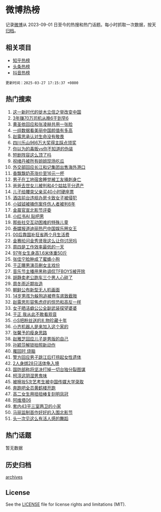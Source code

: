 # 微博热榜

记录[微博](https://www.weibo.com)从 2023-09-01 日至今的热搜和热门话题。每小时抓取一次数据，按天[归档](archives)。

## 相关项目

- [知乎热榜](https://github.com/hotarchive/zhihu)
- [头条热榜](https://github.com/hotarchive/toutiao)
- [抖音热榜](https://github.com/hotarchive/douyin)


`更新时间：2025-03-27 17:15:37 +0800`

## 热门搜索

1. [这一新时代的徙木立信之举改变中国](https://m.weibo.cn/search?containerid=100103type%3D1%26t%3D10%26q%3D%23%E8%BF%99%E4%B8%80%E6%96%B0%E6%97%B6%E4%BB%A3%E7%9A%84%E5%BE%99%E6%9C%A8%E7%AB%8B%E4%BF%A1%E4%B9%8B%E4%B8%BE%E6%94%B9%E5%8F%98%E4%B8%AD%E5%9B%BD%23&stream_entry_id=51&isnewpage=1&extparam=seat%3D1%26dgr%3D0%26cate%3D10103%26pos%3D0%26filter_type%3Drealtimehot%26q%3D%2523%25E8%25BF%2599%25E4%25B8%2580%25E6%2596%25B0%25E6%2597%25B6%25E4%25BB%25A3%25E7%259A%2584%25E5%25BE%2599%25E6%259C%25A8%25E7%25AB%258B%25E4%25BF%25A1%25E4%25B9%258B%25E4%25B8%25BE%25E6%2594%25B9%25E5%258F%2598%25E4%25B8%25AD%25E5%259B%25BD%2523%26stream_entry_id%3D51%26c_type%3D51%26display_time%3D1743066936%26pre_seqid%3D174306693651903011069106)
1. [3年赚70万司机从晚6干到早6](https://m.weibo.cn/search?containerid=100103type%3D1%26t%3D10%26q%3D%233%E5%B9%B4%E8%B5%9A70%E4%B8%87%E5%8F%B8%E6%9C%BA%E4%BB%8E%E6%99%9A6%E5%B9%B2%E5%88%B0%E6%97%A96%23&stream_entry_id=31&isnewpage=1&extparam=seat%3D1%26realpos%3D1%26filter_type%3Drealtimehot%26dgr%3D0%26c_type%3D31%26lcate%3D5001%26cate%3D5001%26stream_entry_id%3D31%26flag%3D1%26q%3D%25233%25E5%25B9%25B4%25E8%25B5%259A70%25E4%25B8%2587%25E5%258F%25B8%25E6%259C%25BA%25E4%25BB%258E%25E6%2599%259A6%25E5%25B9%25B2%25E5%2588%25B0%25E6%2597%25A96%2523%26pos%3D0%26band_rank%3D1%26display_time%3D1743066936%26pre_seqid%3D174306693651903011069106)
1. [黄圣依回应和张凌赫共用一张脸](https://m.weibo.cn/search?containerid=100103type%3D1%26t%3D10%26q%3D%23%E9%BB%84%E5%9C%A3%E4%BE%9D%E5%9B%9E%E5%BA%94%E5%92%8C%E5%BC%A0%E5%87%8C%E8%B5%AB%E5%85%B1%E7%94%A8%E4%B8%80%E5%BC%A0%E8%84%B8%23&stream_entry_id=31&isnewpage=1&extparam=seat%3D1%26realpos%3D2%26filter_type%3Drealtimehot%26dgr%3D0%26c_type%3D31%26lcate%3D5001%26cate%3D5001%26stream_entry_id%3D31%26flag%3D2%26q%3D%2523%25E9%25BB%2584%25E5%259C%25A3%25E4%25BE%259D%25E5%259B%259E%25E5%25BA%2594%25E5%2592%258C%25E5%25BC%25A0%25E5%2587%258C%25E8%25B5%25AB%25E5%2585%25B1%25E7%2594%25A8%25E4%25B8%2580%25E5%25BC%25A0%25E8%2584%25B8%2523%26pos%3D1%26band_rank%3D2%26display_time%3D1743066936%26pre_seqid%3D174306693651903011069106)
1. [一组数据看美丽中国颜值有多高](https://m.weibo.cn/search?containerid=100103type%3D1%26t%3D10%26q%3D%23%E4%B8%80%E7%BB%84%E6%95%B0%E6%8D%AE%E7%9C%8B%E7%BE%8E%E4%B8%BD%E4%B8%AD%E5%9B%BD%E9%A2%9C%E5%80%BC%E6%9C%89%E5%A4%9A%E9%AB%98%23&stream_entry_id=31&isnewpage=1&extparam=seat%3D1%26realpos%3D3%26filter_type%3Drealtimehot%26dgr%3D0%26c_type%3D31%26lcate%3D5001%26cate%3D5001%26stream_entry_id%3D31%26flag%3D1%26q%3D%2523%25E4%25B8%2580%25E7%25BB%2584%25E6%2595%25B0%25E6%258D%25AE%25E7%259C%258B%25E7%25BE%258E%25E4%25B8%25BD%25E4%25B8%25AD%25E5%259B%25BD%25E9%25A2%259C%25E5%2580%25BC%25E6%259C%2589%25E5%25A4%259A%25E9%25AB%2598%2523%26pos%3D2%26band_rank%3D3%26display_time%3D1743066936%26pre_seqid%3D174306693651903011069106)
1. [赵露思承认对生命没有敬畏](https://m.weibo.cn/search?containerid=100103type%3D1%26t%3D10%26q%3D%23%E8%B5%B5%E9%9C%B2%E6%80%9D%E6%89%BF%E8%AE%A4%E5%AF%B9%E7%94%9F%E5%91%BD%E6%B2%A1%E6%9C%89%E6%95%AC%E7%95%8F%23&stream_entry_id=31&isnewpage=1&extparam=seat%3D1%26realpos%3D4%26filter_type%3Drealtimehot%26dgr%3D0%26c_type%3D31%26lcate%3D5001%26cate%3D5001%26stream_entry_id%3D31%26flag%3D1%26q%3D%2523%25E8%25B5%25B5%25E9%259C%25B2%25E6%2580%259D%25E6%2589%25BF%25E8%25AE%25A4%25E5%25AF%25B9%25E7%2594%259F%25E5%2591%25BD%25E6%25B2%25A1%25E6%259C%2589%25E6%2595%25AC%25E7%2595%258F%2523%26pos%3D3%26band_rank%3D4%26display_time%3D1743066936%26pre_seqid%3D174306693651903011069106)
1. [四川乐山966万大奖得主踩点领奖](https://m.weibo.cn/search?containerid=100103type%3D1%26t%3D10%26q%3D%23%E5%9B%9B%E5%B7%9D%E4%B9%90%E5%B1%B1966%E4%B8%87%E5%A4%A7%E5%A5%96%E5%BE%97%E4%B8%BB%E8%B8%A9%E7%82%B9%E9%A2%86%E5%A5%96%23&stream_entry_id=31&isnewpage=1&extparam=seat%3D1%26realpos%3D5%26filter_type%3Drealtimehot%26dgr%3D0%26c_type%3D31%26lcate%3D5001%26cate%3D5001%26stream_entry_id%3D31%26flag%3D1%26q%3D%2523%25E5%259B%259B%25E5%25B7%259D%25E4%25B9%2590%25E5%25B1%25B1966%25E4%25B8%2587%25E5%25A4%25A7%25E5%25A5%2596%25E5%25BE%2597%25E4%25B8%25BB%25E8%25B8%25A9%25E7%2582%25B9%25E9%25A2%2586%25E5%25A5%2596%2523%26pos%3D4%26band_rank%3D5%26display_time%3D1743066936%26pre_seqid%3D174306693651903011069106)
1. [你以为的毒贩vs你不知道的伪装](https://m.weibo.cn/search?containerid=100103type%3D1%26t%3D10%26q%3D%23%E4%BD%A0%E4%BB%A5%E4%B8%BA%E7%9A%84%E6%AF%92%E8%B4%A9vs%E4%BD%A0%E4%B8%8D%E7%9F%A5%E9%81%93%E7%9A%84%E4%BC%AA%E8%A3%85%23&stream_entry_id=31&isnewpage=1&extparam=seat%3D1%26realpos%3D6%26filter_type%3Drealtimehot%26dgr%3D0%26c_type%3D31%26lcate%3D5001%26cate%3D5001%26stream_entry_id%3D31%26flag%3D0%26q%3D%2523%25E4%25BD%25A0%25E4%25BB%25A5%25E4%25B8%25BA%25E7%259A%2584%25E6%25AF%2592%25E8%25B4%25A9vs%25E4%25BD%25A0%25E4%25B8%258D%25E7%259F%25A5%25E9%2581%2593%25E7%259A%2584%25E4%25BC%25AA%25E8%25A3%2585%2523%26pos%3D5%26band_rank%3D6%26display_time%3D1743066936%26pre_seqid%3D174306693651903011069106)
1. [短剧阵容这么顶了吗](https://m.weibo.cn/search?containerid=100103type%3D1%26t%3D10%26q%3D%E7%9F%AD%E5%89%A7%E9%98%B5%E5%AE%B9%E8%BF%99%E4%B9%88%E9%A1%B6%E4%BA%86%E5%90%97&stream_entry_id=31&isnewpage=1&extparam=seat%3D1%26realpos%3D7%26filter_type%3Drealtimehot%26dgr%3D0%26c_type%3D31%26lcate%3D5001%26cate%3D5001%26stream_entry_id%3D31%26flag%3D0%26q%3D%25E7%259F%25AD%25E5%2589%25A7%25E9%2598%25B5%25E5%25AE%25B9%25E8%25BF%2599%25E4%25B9%2588%25E9%25A1%25B6%25E4%25BA%2586%25E5%2590%2597%26pos%3D6%26band_rank%3D7%26display_time%3D1743066936%26pre_seqid%3D174306693651903011069106)
1. [祝绪丹被所有姐姐现场吃瓜](https://m.weibo.cn/search?containerid=100103type%3D1%26t%3D10%26q%3D%E7%A5%9D%E7%BB%AA%E4%B8%B9%E8%A2%AB%E6%89%80%E6%9C%89%E5%A7%90%E5%A7%90%E7%8E%B0%E5%9C%BA%E5%90%83%E7%93%9C&stream_entry_id=31&isnewpage=1&extparam=seat%3D1%26realpos%3D8%26filter_type%3Drealtimehot%26dgr%3D0%26c_type%3D31%26lcate%3D5001%26cate%3D5001%26stream_entry_id%3D31%26flag%3D0%26q%3D%25E7%25A5%259D%25E7%25BB%25AA%25E4%25B8%25B9%25E8%25A2%25AB%25E6%2589%2580%25E6%259C%2589%25E5%25A7%2590%25E5%25A7%2590%25E7%258E%25B0%25E5%259C%25BA%25E5%2590%2583%25E7%2593%259C%26pos%3D7%26band_rank%3D8%26display_time%3D1743066936%26pre_seqid%3D174306693651903011069106)
1. [外交部回应长江和记集团出售海外港口](https://m.weibo.cn/search?containerid=100103type%3D1%26t%3D10%26q%3D%23%E5%A4%96%E4%BA%A4%E9%83%A8%E5%9B%9E%E5%BA%94%E9%95%BF%E6%B1%9F%E5%92%8C%E8%AE%B0%E9%9B%86%E5%9B%A2%E5%87%BA%E5%94%AE%E6%B5%B7%E5%A4%96%E6%B8%AF%E5%8F%A3%23&stream_entry_id=31&isnewpage=1&extparam=seat%3D1%26realpos%3D9%26filter_type%3Drealtimehot%26dgr%3D0%26c_type%3D31%26lcate%3D5001%26cate%3D5001%26stream_entry_id%3D31%26flag%3D1%26q%3D%2523%25E5%25A4%2596%25E4%25BA%25A4%25E9%2583%25A8%25E5%259B%259E%25E5%25BA%2594%25E9%2595%25BF%25E6%25B1%259F%25E5%2592%258C%25E8%25AE%25B0%25E9%259B%2586%25E5%259B%25A2%25E5%2587%25BA%25E5%2594%25AE%25E6%25B5%25B7%25E5%25A4%2596%25E6%25B8%25AF%25E5%258F%25A3%2523%26pos%3D8%26band_rank%3D9%26display_time%3D1743066936%26pre_seqid%3D174306693651903011069106)
1. [香飘飘奶茶涨价至16元一杯](https://m.weibo.cn/search?containerid=100103type%3D1%26t%3D10%26q%3D%23%E9%A6%99%E9%A3%98%E9%A3%98%E5%A5%B6%E8%8C%B6%E6%B6%A8%E4%BB%B7%E8%87%B316%E5%85%83%E4%B8%80%E6%9D%AF%23&stream_entry_id=31&isnewpage=1&extparam=seat%3D1%26realpos%3D10%26filter_type%3Drealtimehot%26dgr%3D0%26c_type%3D31%26lcate%3D5001%26cate%3D5001%26stream_entry_id%3D31%26flag%3D0%26q%3D%2523%25E9%25A6%2599%25E9%25A3%2598%25E9%25A3%2598%25E5%25A5%25B6%25E8%258C%25B6%25E6%25B6%25A8%25E4%25BB%25B7%25E8%2587%25B316%25E5%2585%2583%25E4%25B8%2580%25E6%259D%25AF%2523%26pos%3D9%26band_rank%3D10%26display_time%3D1743066936%26pre_seqid%3D174306693651903011069106)
1. [男子在工地宿舍睡觉被工友捅刺身亡](https://m.weibo.cn/search?containerid=100103type%3D1%26t%3D10%26q%3D%23%E7%94%B7%E5%AD%90%E5%9C%A8%E5%B7%A5%E5%9C%B0%E5%AE%BF%E8%88%8D%E7%9D%A1%E8%A7%89%E8%A2%AB%E5%B7%A5%E5%8F%8B%E6%8D%85%E5%88%BA%E8%BA%AB%E4%BA%A1%23&stream_entry_id=31&isnewpage=1&extparam=seat%3D1%26realpos%3D11%26filter_type%3Drealtimehot%26dgr%3D0%26c_type%3D31%26lcate%3D5001%26cate%3D5001%26stream_entry_id%3D31%26flag%3D1%26q%3D%2523%25E7%2594%25B7%25E5%25AD%2590%25E5%259C%25A8%25E5%25B7%25A5%25E5%259C%25B0%25E5%25AE%25BF%25E8%2588%258D%25E7%259D%25A1%25E8%25A7%2589%25E8%25A2%25AB%25E5%25B7%25A5%25E5%258F%258B%25E6%258D%2585%25E5%2588%25BA%25E8%25BA%25AB%25E4%25BA%25A1%2523%26pos%3D10%26band_rank%3D11%26display_time%3D1743066936%26pre_seqid%3D174306693651903011069106)
1. [爸爸去世女儿被判和4个姑姑平分遗产](https://m.weibo.cn/search?containerid=100103type%3D1%26t%3D10%26q%3D%23%E7%88%B8%E7%88%B8%E5%8E%BB%E4%B8%96%E5%A5%B3%E5%84%BF%E8%A2%AB%E5%88%A4%E5%92%8C4%E4%B8%AA%E5%A7%91%E5%A7%91%E5%B9%B3%E5%88%86%E9%81%97%E4%BA%A7%23&stream_entry_id=31&isnewpage=1&extparam=seat%3D1%26realpos%3D12%26filter_type%3Drealtimehot%26dgr%3D0%26c_type%3D31%26lcate%3D5001%26cate%3D5001%26stream_entry_id%3D31%26flag%3D2%26q%3D%2523%25E7%2588%25B8%25E7%2588%25B8%25E5%258E%25BB%25E4%25B8%2596%25E5%25A5%25B3%25E5%2584%25BF%25E8%25A2%25AB%25E5%2588%25A4%25E5%2592%258C4%25E4%25B8%25AA%25E5%25A7%2591%25E5%25A7%2591%25E5%25B9%25B3%25E5%2588%2586%25E9%2581%2597%25E4%25BA%25A7%2523%26pos%3D11%26band_rank%3D12%26display_time%3D1743066936%26pre_seqid%3D174306693651903011069106)
1. [儿子给腰突父亲买40小时硬座票](https://m.weibo.cn/search?containerid=100103type%3D1%26t%3D10%26q%3D%23%E5%84%BF%E5%AD%90%E7%BB%99%E8%85%B0%E7%AA%81%E7%88%B6%E4%BA%B2%E4%B9%B040%E5%B0%8F%E6%97%B6%E7%A1%AC%E5%BA%A7%E7%A5%A8%23&stream_entry_id=31&isnewpage=1&extparam=seat%3D1%26realpos%3D13%26filter_type%3Drealtimehot%26dgr%3D0%26c_type%3D31%26lcate%3D5001%26cate%3D5001%26stream_entry_id%3D31%26flag%3D2%26q%3D%2523%25E5%2584%25BF%25E5%25AD%2590%25E7%25BB%2599%25E8%2585%25B0%25E7%25AA%2581%25E7%2588%25B6%25E4%25BA%25B2%25E4%25B9%25B040%25E5%25B0%258F%25E6%2597%25B6%25E7%25A1%25AC%25E5%25BA%25A7%25E7%25A5%25A8%2523%26pos%3D12%26band_rank%3D13%26display_time%3D1743066936%26pre_seqid%3D174306693651903011069106)
1. [酒店前台违规办房卡致女子被侵犯](https://m.weibo.cn/search?containerid=100103type%3D1%26t%3D10%26q%3D%23%E9%85%92%E5%BA%97%E5%89%8D%E5%8F%B0%E8%BF%9D%E8%A7%84%E5%8A%9E%E6%88%BF%E5%8D%A1%E8%87%B4%E5%A5%B3%E5%AD%90%E8%A2%AB%E4%BE%B5%E7%8A%AF%23&stream_entry_id=31&isnewpage=1&extparam=seat%3D1%26realpos%3D14%26filter_type%3Drealtimehot%26dgr%3D0%26c_type%3D31%26lcate%3D5001%26cate%3D5001%26stream_entry_id%3D31%26flag%3D1%26q%3D%2523%25E9%2585%2592%25E5%25BA%2597%25E5%2589%258D%25E5%258F%25B0%25E8%25BF%259D%25E8%25A7%2584%25E5%258A%259E%25E6%2588%25BF%25E5%258D%25A1%25E8%2587%25B4%25E5%25A5%25B3%25E5%25AD%2590%25E8%25A2%25AB%25E4%25BE%25B5%25E7%258A%25AF%2523%26pos%3D13%26band_rank%3D14%26display_time%3D1743066936%26pre_seqid%3D174306693651903011069106)
1. [小钺钺被捅伤案件伤人者被判6年](https://m.weibo.cn/search?containerid=100103type%3D1%26t%3D10%26q%3D%23%E5%B0%8F%E9%92%BA%E9%92%BA%E8%A2%AB%E6%8D%85%E4%BC%A4%E6%A1%88%E4%BB%B6%E4%BC%A4%E4%BA%BA%E8%80%85%E8%A2%AB%E5%88%A46%E5%B9%B4%23&stream_entry_id=31&isnewpage=1&extparam=seat%3D1%26realpos%3D15%26filter_type%3Drealtimehot%26dgr%3D0%26c_type%3D31%26lcate%3D5001%26cate%3D5001%26stream_entry_id%3D31%26flag%3D1%26q%3D%2523%25E5%25B0%258F%25E9%2592%25BA%25E9%2592%25BA%25E8%25A2%25AB%25E6%258D%2585%25E4%25BC%25A4%25E6%25A1%2588%25E4%25BB%25B6%25E4%25BC%25A4%25E4%25BA%25BA%25E8%2580%2585%25E8%25A2%25AB%25E5%2588%25A46%25E5%25B9%25B4%2523%26pos%3D14%26band_rank%3D15%26display_time%3D1743066936%26pre_seqid%3D174306693651903011069106)
1. [金晨官宣北影节评委](https://m.weibo.cn/search?containerid=100103type%3D1%26t%3D10%26q%3D%23%E9%87%91%E6%99%A8%E5%AE%98%E5%AE%A3%E5%8C%97%E5%BD%B1%E8%8A%82%E8%AF%84%E5%A7%94%23&stream_entry_id=31&isnewpage=1&extparam=seat%3D1%26realpos%3D16%26filter_type%3Drealtimehot%26dgr%3D0%26c_type%3D31%26lcate%3D5001%26cate%3D5001%26stream_entry_id%3D31%26flag%3D1%26q%3D%2523%25E9%2587%2591%25E6%2599%25A8%25E5%25AE%2598%25E5%25AE%25A3%25E5%258C%2597%25E5%25BD%25B1%25E8%258A%2582%25E8%25AF%2584%25E5%25A7%2594%2523%26pos%3D15%26band_rank%3D16%26display_time%3D1743066936%26pre_seqid%3D174306693651903011069106)
1. [小红书AI 贴吧男](https://m.weibo.cn/search?containerid=100103type%3D1%26t%3D10%26q%3D%E5%B0%8F%E7%BA%A2%E4%B9%A6AI+%E8%B4%B4%E5%90%A7%E7%94%B7&stream_entry_id=31&isnewpage=1&extparam=seat%3D1%26realpos%3D17%26filter_type%3Drealtimehot%26dgr%3D0%26c_type%3D31%26lcate%3D5001%26cate%3D5001%26stream_entry_id%3D31%26flag%3D1%26q%3D%25E5%25B0%258F%25E7%25BA%25A2%25E4%25B9%25A6AI%2520%25E8%25B4%25B4%25E5%2590%25A7%25E7%2594%25B7%26pos%3D16%26band_rank%3D17%26display_time%3D1743066936%26pre_seqid%3D174306693651903011069106)
1. [那些社交互动困难的特殊儿童](https://m.weibo.cn/search?containerid=100103type%3D1%26t%3D10%26q%3D%23%E9%82%A3%E4%BA%9B%E7%A4%BE%E4%BA%A4%E4%BA%92%E5%8A%A8%E5%9B%B0%E9%9A%BE%E7%9A%84%E7%89%B9%E6%AE%8A%E5%84%BF%E7%AB%A5%23&stream_entry_id=31&isnewpage=1&extparam=seat%3D1%26realpos%3D18%26filter_type%3Drealtimehot%26dgr%3D0%26c_type%3D31%26lcate%3D5001%26cate%3D5001%26stream_entry_id%3D31%26flag%3D1%26q%3D%2523%25E9%2582%25A3%25E4%25BA%259B%25E7%25A4%25BE%25E4%25BA%25A4%25E4%25BA%2592%25E5%258A%25A8%25E5%259B%25B0%25E9%259A%25BE%25E7%259A%2584%25E7%2589%25B9%25E6%25AE%258A%25E5%2584%25BF%25E7%25AB%25A5%2523%26pos%3D17%26band_rank%3D18%26display_time%3D1743066936%26pre_seqid%3D174306693651903011069106)
1. [泰媒报道迪丽热巴中国娱乐圈女王](https://m.weibo.cn/search?containerid=100103type%3D1%26t%3D10%26q%3D%23%E6%B3%B0%E5%AA%92%E6%8A%A5%E9%81%93%E8%BF%AA%E4%B8%BD%E7%83%AD%E5%B7%B4%E4%B8%AD%E5%9B%BD%E5%A8%B1%E4%B9%90%E5%9C%88%E5%A5%B3%E7%8E%8B%23&stream_entry_id=31&isnewpage=1&extparam=seat%3D1%26realpos%3D19%26filter_type%3Drealtimehot%26dgr%3D0%26c_type%3D31%26lcate%3D5001%26cate%3D5001%26stream_entry_id%3D31%26flag%3D1%26q%3D%2523%25E6%25B3%25B0%25E5%25AA%2592%25E6%258A%25A5%25E9%2581%2593%25E8%25BF%25AA%25E4%25B8%25BD%25E7%2583%25AD%25E5%25B7%25B4%25E4%25B8%25AD%25E5%259B%25BD%25E5%25A8%25B1%25E4%25B9%2590%25E5%259C%2588%25E5%25A5%25B3%25E7%258E%258B%2523%26pos%3D18%26band_rank%3D19%26display_time%3D1743066936%26pre_seqid%3D174306693651903011069106)
1. [00后靠国补狂省两个月生活费](https://m.weibo.cn/search?containerid=100103type%3D1%26t%3D10%26q%3D%2300%E5%90%8E%E9%9D%A0%E5%9B%BD%E8%A1%A5%E7%8B%82%E7%9C%81%E4%B8%A4%E4%B8%AA%E6%9C%88%E7%94%9F%E6%B4%BB%E8%B4%B9%23&stream_entry_id=31&isnewpage=1&extparam=seat%3D1%26realpos%3D20%26band_rank%3D20%26dgr%3D0%26c_type%3D31%26adid%3D281303%26lcate%3D5001%26cate%3D5001%26stream_entry_id%3D31%26flag%3D1%26filter_type%3Drealtimehot%26pos%3D19%26q%3D%252300%25E5%2590%258E%25E9%259D%25A0%25E5%259B%25BD%25E8%25A1%25A5%25E7%258B%2582%25E7%259C%2581%25E4%25B8%25A4%25E4%25B8%25AA%25E6%259C%2588%25E7%2594%259F%25E6%25B4%25BB%25E8%25B4%25B9%2523%26display_time%3D1743066936%26pre_seqid%3D174306693651903011069106)
1. [金赛纶问金秀贤我这么让你讨厌吗](https://m.weibo.cn/search?containerid=100103type%3D1%26t%3D10%26q%3D%23%E9%87%91%E8%B5%9B%E7%BA%B6%E9%97%AE%E9%87%91%E7%A7%80%E8%B4%A4%E6%88%91%E8%BF%99%E4%B9%88%E8%AE%A9%E4%BD%A0%E8%AE%A8%E5%8E%8C%E5%90%97%23&stream_entry_id=31&isnewpage=1&extparam=seat%3D1%26realpos%3D21%26filter_type%3Drealtimehot%26dgr%3D0%26c_type%3D31%26lcate%3D5001%26cate%3D5001%26stream_entry_id%3D31%26flag%3D1%26q%3D%2523%25E9%2587%2591%25E8%25B5%259B%25E7%25BA%25B6%25E9%2597%25AE%25E9%2587%2591%25E7%25A7%2580%25E8%25B4%25A4%25E6%2588%2591%25E8%25BF%2599%25E4%25B9%2588%25E8%25AE%25A9%25E4%25BD%25A0%25E8%25AE%25A8%25E5%258E%258C%25E5%2590%2597%2523%26pos%3D20%26band_rank%3D21%26display_time%3D1743066936%26pre_seqid%3D174306693651903011069106)
1. [周四是工作效率最低的一天](https://m.weibo.cn/search?containerid=100103type%3D1%26t%3D10%26q%3D%23%E5%91%A8%E5%9B%9B%E6%98%AF%E5%B7%A5%E4%BD%9C%E6%95%88%E7%8E%87%E6%9C%80%E4%BD%8E%E7%9A%84%E4%B8%80%E5%A4%A9%23&stream_entry_id=31&isnewpage=1&extparam=seat%3D1%26realpos%3D22%26filter_type%3Drealtimehot%26dgr%3D0%26c_type%3D31%26lcate%3D5001%26cate%3D5001%26stream_entry_id%3D31%26flag%3D0%26q%3D%2523%25E5%2591%25A8%25E5%259B%259B%25E6%2598%25AF%25E5%25B7%25A5%25E4%25BD%259C%25E6%2595%2588%25E7%258E%2587%25E6%259C%2580%25E4%25BD%258E%25E7%259A%2584%25E4%25B8%2580%25E5%25A4%25A9%2523%26pos%3D21%26band_rank%3D22%26display_time%3D1743066936%26pre_seqid%3D174306693651903011069106)
1. [97年女生身高1.6米体重50斤](https://m.weibo.cn/search?containerid=100103type%3D1%26t%3D10%26q%3D%2397%E5%B9%B4%E5%A5%B3%E7%94%9F%E8%BA%AB%E9%AB%981.6%E7%B1%B3%E4%BD%93%E9%87%8D50%E6%96%A4%23&stream_entry_id=31&isnewpage=1&extparam=seat%3D1%26realpos%3D23%26filter_type%3Drealtimehot%26dgr%3D0%26c_type%3D31%26lcate%3D5001%26cate%3D5001%26stream_entry_id%3D31%26flag%3D0%26q%3D%252397%25E5%25B9%25B4%25E5%25A5%25B3%25E7%2594%259F%25E8%25BA%25AB%25E9%25AB%25981.6%25E7%25B1%25B3%25E4%25BD%2593%25E9%2587%258D50%25E6%2596%25A4%2523%26pos%3D22%26band_rank%3D23%26display_time%3D1743066936%26pre_seqid%3D174306693651903011069106)
1. [张佳宁脸肿成了蜜蜂小狗](https://m.weibo.cn/search?containerid=100103type%3D1%26t%3D10%26q%3D%23%E5%BC%A0%E4%BD%B3%E5%AE%81%E8%84%B8%E8%82%BF%E6%88%90%E4%BA%86%E8%9C%9C%E8%9C%82%E5%B0%8F%E7%8B%97%23&stream_entry_id=31&isnewpage=1&extparam=seat%3D1%26realpos%3D24%26filter_type%3Drealtimehot%26dgr%3D0%26c_type%3D31%26lcate%3D5001%26cate%3D5001%26stream_entry_id%3D31%26flag%3D1%26q%3D%2523%25E5%25BC%25A0%25E4%25BD%25B3%25E5%25AE%2581%25E8%2584%25B8%25E8%2582%25BF%25E6%2588%2590%25E4%25BA%2586%25E8%259C%259C%25E8%259C%2582%25E5%25B0%258F%25E7%258B%2597%2523%26pos%3D23%26band_rank%3D24%26display_time%3D1743066936%26pre_seqid%3D174306693651903011069106)
1. [于正曝男演员删女主戏份](https://m.weibo.cn/search?containerid=100103type%3D1%26t%3D10%26q%3D%23%E4%BA%8E%E6%AD%A3%E6%9B%9D%E7%94%B7%E6%BC%94%E5%91%98%E5%88%A0%E5%A5%B3%E4%B8%BB%E6%88%8F%E4%BB%BD%23&stream_entry_id=31&isnewpage=1&extparam=seat%3D1%26realpos%3D25%26filter_type%3Drealtimehot%26dgr%3D0%26c_type%3D31%26lcate%3D5001%26cate%3D5001%26stream_entry_id%3D31%26flag%3D1%26q%3D%2523%25E4%25BA%258E%25E6%25AD%25A3%25E6%259B%259D%25E7%2594%25B7%25E6%25BC%2594%25E5%2591%2598%25E5%2588%25A0%25E5%25A5%25B3%25E4%25B8%25BB%25E6%2588%258F%25E4%25BB%25BD%2523%26pos%3D24%26band_rank%3D25%26display_time%3D1743066936%26pre_seqid%3D174306693651903011069106)
1. [音乐节主播用黑称调侃TFBOYS被开除](https://m.weibo.cn/search?containerid=100103type%3D1%26t%3D10%26q%3D%23%E9%9F%B3%E4%B9%90%E8%8A%82%E4%B8%BB%E6%92%AD%E7%94%A8%E9%BB%91%E7%A7%B0%E8%B0%83%E4%BE%83TFBOYS%E8%A2%AB%E5%BC%80%E9%99%A4%23&stream_entry_id=31&isnewpage=1&extparam=seat%3D1%26realpos%3D26%26filter_type%3Drealtimehot%26dgr%3D0%26c_type%3D31%26lcate%3D5001%26cate%3D5001%26stream_entry_id%3D31%26flag%3D1%26q%3D%2523%25E9%259F%25B3%25E4%25B9%2590%25E8%258A%2582%25E4%25B8%25BB%25E6%2592%25AD%25E7%2594%25A8%25E9%25BB%2591%25E7%25A7%25B0%25E8%25B0%2583%25E4%25BE%2583TFBOYS%25E8%25A2%25AB%25E5%25BC%2580%25E9%2599%25A4%2523%26pos%3D25%26band_rank%3D26%26display_time%3D1743066936%26pre_seqid%3D174306693651903011069106)
1. [胡静卖老公跑车三个男人心碎了](https://m.weibo.cn/search?containerid=100103type%3D1%26t%3D10%26q%3D%E8%83%A1%E9%9D%99%E5%8D%96%E8%80%81%E5%85%AC%E8%B7%91%E8%BD%A6%E4%B8%89%E4%B8%AA%E7%94%B7%E4%BA%BA%E5%BF%83%E7%A2%8E%E4%BA%86&stream_entry_id=31&isnewpage=1&extparam=seat%3D1%26realpos%3D27%26filter_type%3Drealtimehot%26dgr%3D0%26c_type%3D31%26lcate%3D5001%26cate%3D5001%26stream_entry_id%3D31%26flag%3D1%26q%3D%25E8%2583%25A1%25E9%259D%2599%25E5%258D%2596%25E8%2580%2581%25E5%2585%25AC%25E8%25B7%2591%25E8%25BD%25A6%25E4%25B8%2589%25E4%25B8%25AA%25E7%2594%25B7%25E4%25BA%25BA%25E5%25BF%2583%25E7%25A2%258E%25E4%25BA%2586%26pos%3D26%26band_rank%3D27%26display_time%3D1743066936%26pre_seqid%3D174306693651903011069106)
1. [周冬雨近期妆造](https://m.weibo.cn/search?containerid=100103type%3D1%26t%3D10%26q%3D%E5%91%A8%E5%86%AC%E9%9B%A8%E8%BF%91%E6%9C%9F%E5%A6%86%E9%80%A0&stream_entry_id=31&isnewpage=1&extparam=seat%3D1%26realpos%3D28%26filter_type%3Drealtimehot%26dgr%3D0%26c_type%3D31%26lcate%3D5001%26cate%3D5001%26stream_entry_id%3D31%26flag%3D1%26q%3D%25E5%2591%25A8%25E5%2586%25AC%25E9%259B%25A8%25E8%25BF%2591%25E6%259C%259F%25E5%25A6%2586%25E9%2580%25A0%26pos%3D27%26band_rank%3D28%26display_time%3D1743066936%26pre_seqid%3D174306693651903011069106)
1. [朝鲜公布新型无人机画面](https://m.weibo.cn/search?containerid=100103type%3D1%26t%3D10%26q%3D%23%E6%9C%9D%E9%B2%9C%E5%85%AC%E5%B8%83%E6%96%B0%E5%9E%8B%E6%97%A0%E4%BA%BA%E6%9C%BA%E7%94%BB%E9%9D%A2%23&stream_entry_id=31&isnewpage=1&extparam=seat%3D1%26realpos%3D29%26filter_type%3Drealtimehot%26dgr%3D0%26c_type%3D31%26lcate%3D5001%26cate%3D5001%26stream_entry_id%3D31%26flag%3D1%26q%3D%2523%25E6%259C%259D%25E9%25B2%259C%25E5%2585%25AC%25E5%25B8%2583%25E6%2596%25B0%25E5%259E%258B%25E6%2597%25A0%25E4%25BA%25BA%25E6%259C%25BA%25E7%2594%25BB%25E9%259D%25A2%2523%26pos%3D28%26band_rank%3D29%26display_time%3D1743066936%26pre_seqid%3D174306693651903011069106)
1. [14岁男孩为躲狗追被卷车底致截肢](https://m.weibo.cn/search?containerid=100103type%3D1%26t%3D10%26q%3D%2314%E5%B2%81%E7%94%B7%E5%AD%A9%E4%B8%BA%E8%BA%B2%E7%8B%97%E8%BF%BD%E8%A2%AB%E5%8D%B7%E8%BD%A6%E5%BA%95%E8%87%B4%E6%88%AA%E8%82%A2%23&stream_entry_id=31&isnewpage=1&extparam=seat%3D1%26realpos%3D30%26filter_type%3Drealtimehot%26dgr%3D0%26c_type%3D31%26lcate%3D5001%26cate%3D5001%26stream_entry_id%3D31%26flag%3D1%26q%3D%252314%25E5%25B2%2581%25E7%2594%25B7%25E5%25AD%25A9%25E4%25B8%25BA%25E8%25BA%25B2%25E7%258B%2597%25E8%25BF%25BD%25E8%25A2%25AB%25E5%258D%25B7%25E8%25BD%25A6%25E5%25BA%2595%25E8%2587%25B4%25E6%2588%25AA%25E8%2582%25A2%2523%26pos%3D29%26band_rank%3D30%26display_time%3D1743066936%26pre_seqid%3D174306693651903011069106)
1. [赵露思形容焦虑症的惊恐和高反一样](https://m.weibo.cn/search?containerid=100103type%3D1%26t%3D10%26q%3D%23%E8%B5%B5%E9%9C%B2%E6%80%9D%E5%BD%A2%E5%AE%B9%E7%84%A6%E8%99%91%E7%97%87%E7%9A%84%E6%83%8A%E6%81%90%E5%92%8C%E9%AB%98%E5%8F%8D%E4%B8%80%E6%A0%B7%23&stream_entry_id=31&isnewpage=1&extparam=seat%3D1%26realpos%3D31%26filter_type%3Drealtimehot%26dgr%3D0%26c_type%3D31%26lcate%3D5001%26cate%3D5001%26stream_entry_id%3D31%26flag%3D1%26q%3D%2523%25E8%25B5%25B5%25E9%259C%25B2%25E6%2580%259D%25E5%25BD%25A2%25E5%25AE%25B9%25E7%2584%25A6%25E8%2599%2591%25E7%2597%2587%25E7%259A%2584%25E6%2583%258A%25E6%2581%2590%25E5%2592%258C%25E9%25AB%2598%25E5%258F%258D%25E4%25B8%2580%25E6%25A0%25B7%2523%26pos%3D30%26band_rank%3D31%26display_time%3D1743066936%26pre_seqid%3D174306693651903011069106)
1. [女子晒洁癖公公全副武装探望婆婆](https://m.weibo.cn/search?containerid=100103type%3D1%26t%3D10%26q%3D%23%E5%A5%B3%E5%AD%90%E6%99%92%E6%B4%81%E7%99%96%E5%85%AC%E5%85%AC%E5%85%A8%E5%89%AF%E6%AD%A6%E8%A3%85%E6%8E%A2%E6%9C%9B%E5%A9%86%E5%A9%86%23&stream_entry_id=31&isnewpage=1&extparam=seat%3D1%26realpos%3D32%26filter_type%3Drealtimehot%26dgr%3D0%26c_type%3D31%26lcate%3D5001%26cate%3D5001%26stream_entry_id%3D31%26flag%3D1%26q%3D%2523%25E5%25A5%25B3%25E5%25AD%2590%25E6%2599%2592%25E6%25B4%2581%25E7%2599%2596%25E5%2585%25AC%25E5%2585%25AC%25E5%2585%25A8%25E5%2589%25AF%25E6%25AD%25A6%25E8%25A3%2585%25E6%258E%25A2%25E6%259C%259B%25E5%25A9%2586%25E5%25A9%2586%2523%26pos%3D31%26band_rank%3D32%26display_time%3D1743066936%26pre_seqid%3D174306693651903011069106)
1. [于正 我从此不敢看观音](https://m.weibo.cn/search?containerid=100103type%3D1%26t%3D10%26q%3D%E4%BA%8E%E6%AD%A3+%E6%88%91%E4%BB%8E%E6%AD%A4%E4%B8%8D%E6%95%A2%E7%9C%8B%E8%A7%82%E9%9F%B3&stream_entry_id=31&isnewpage=1&extparam=seat%3D1%26realpos%3D33%26filter_type%3Drealtimehot%26dgr%3D0%26c_type%3D31%26lcate%3D5001%26cate%3D5001%26stream_entry_id%3D31%26flag%3D0%26q%3D%25E4%25BA%258E%25E6%25AD%25A3%2520%25E6%2588%2591%25E4%25BB%258E%25E6%25AD%25A4%25E4%25B8%258D%25E6%2595%25A2%25E7%259C%258B%25E8%25A7%2582%25E9%259F%25B3%26pos%3D32%26band_rank%3D33%26display_time%3D1743066936%26pre_seqid%3D174306693651903011069106)
1. [小S把粉丝送的礼物珍藏十年](https://m.weibo.cn/search?containerid=100103type%3D1%26t%3D10%26q%3D%23%E5%B0%8FS%E6%8A%8A%E7%B2%89%E4%B8%9D%E9%80%81%E7%9A%84%E7%A4%BC%E7%89%A9%E7%8F%8D%E8%97%8F%E5%8D%81%E5%B9%B4%23&stream_entry_id=31&isnewpage=1&extparam=seat%3D1%26realpos%3D34%26filter_type%3Drealtimehot%26dgr%3D0%26c_type%3D31%26lcate%3D5001%26cate%3D5001%26stream_entry_id%3D31%26flag%3D0%26q%3D%2523%25E5%25B0%258FS%25E6%258A%258A%25E7%25B2%2589%25E4%25B8%259D%25E9%2580%2581%25E7%259A%2584%25E7%25A4%25BC%25E7%2589%25A9%25E7%258F%258D%25E8%2597%258F%25E5%258D%2581%25E5%25B9%25B4%2523%26pos%3D33%26band_rank%3D34%26display_time%3D1743066936%26pre_seqid%3D174306693651903011069106)
1. [小齐机器人是来加入这个家的](https://m.weibo.cn/search?containerid=100103type%3D1%26t%3D10%26q%3D%E5%B0%8F%E9%BD%90%E6%9C%BA%E5%99%A8%E4%BA%BA%E6%98%AF%E6%9D%A5%E5%8A%A0%E5%85%A5%E8%BF%99%E4%B8%AA%E5%AE%B6%E7%9A%84&stream_entry_id=31&isnewpage=1&extparam=seat%3D1%26realpos%3D35%26filter_type%3Drealtimehot%26dgr%3D0%26c_type%3D31%26lcate%3D5001%26cate%3D5001%26stream_entry_id%3D31%26flag%3D1%26q%3D%25E5%25B0%258F%25E9%25BD%2590%25E6%259C%25BA%25E5%2599%25A8%25E4%25BA%25BA%25E6%2598%25AF%25E6%259D%25A5%25E5%258A%25A0%25E5%2585%25A5%25E8%25BF%2599%25E4%25B8%25AA%25E5%25AE%25B6%25E7%259A%2584%26pos%3D34%26band_rank%3D35%26display_time%3D1743066936%26pre_seqid%3D174306693651903011069106)
1. [张馨予的瘦身思路](https://m.weibo.cn/search?containerid=100103type%3D1%26t%3D10%26q%3D%23%E5%BC%A0%E9%A6%A8%E4%BA%88%E7%9A%84%E7%98%A6%E8%BA%AB%E6%80%9D%E8%B7%AF%23&stream_entry_id=31&isnewpage=1&extparam=seat%3D1%26realpos%3D36%26filter_type%3Drealtimehot%26dgr%3D0%26c_type%3D31%26lcate%3D5001%26cate%3D5001%26stream_entry_id%3D31%26flag%3D1%26q%3D%2523%25E5%25BC%25A0%25E9%25A6%25A8%25E4%25BA%2588%25E7%259A%2584%25E7%2598%25A6%25E8%25BA%25AB%25E6%2580%259D%25E8%25B7%25AF%2523%26pos%3D35%26band_rank%3D36%26display_time%3D1743066936%26pre_seqid%3D174306693651903011069106)
1. [赵雅芝回应儿子是男版的自己](https://m.weibo.cn/search?containerid=100103type%3D1%26t%3D10%26q%3D%23%E8%B5%B5%E9%9B%85%E8%8A%9D%E5%9B%9E%E5%BA%94%E5%84%BF%E5%AD%90%E6%98%AF%E7%94%B7%E7%89%88%E7%9A%84%E8%87%AA%E5%B7%B1%23&stream_entry_id=31&isnewpage=1&extparam=seat%3D1%26realpos%3D37%26filter_type%3Drealtimehot%26dgr%3D0%26c_type%3D31%26lcate%3D5001%26cate%3D5001%26stream_entry_id%3D31%26flag%3D1%26q%3D%2523%25E8%25B5%25B5%25E9%259B%2585%25E8%258A%259D%25E5%259B%259E%25E5%25BA%2594%25E5%2584%25BF%25E5%25AD%2590%25E6%2598%25AF%25E7%2594%25B7%25E7%2589%2588%25E7%259A%2584%25E8%2587%25AA%25E5%25B7%25B1%2523%26pos%3D36%26band_rank%3D37%26display_time%3D1743066936%26pre_seqid%3D174306693651903011069106)
1. [孙颖莎解锁拍照新动作](https://m.weibo.cn/search?containerid=100103type%3D1%26t%3D10%26q%3D%E5%AD%99%E9%A2%96%E8%8E%8E%E8%A7%A3%E9%94%81%E6%8B%8D%E7%85%A7%E6%96%B0%E5%8A%A8%E4%BD%9C&stream_entry_id=31&isnewpage=1&extparam=seat%3D1%26realpos%3D38%26filter_type%3Drealtimehot%26dgr%3D0%26c_type%3D31%26lcate%3D5001%26cate%3D5001%26stream_entry_id%3D31%26flag%3D1%26q%3D%25E5%25AD%2599%25E9%25A2%2596%25E8%258E%258E%25E8%25A7%25A3%25E9%2594%2581%25E6%258B%258D%25E7%2585%25A7%25E6%2596%25B0%25E5%258A%25A8%25E4%25BD%259C%26pos%3D37%26band_rank%3D38%26display_time%3D1743066936%26pre_seqid%3D174306693651903011069106)
1. [雁回时 烧脑](https://m.weibo.cn/search?containerid=100103type%3D1%26t%3D10%26q%3D%E9%9B%81%E5%9B%9E%E6%97%B6+%E7%83%A7%E8%84%91&stream_entry_id=31&isnewpage=1&extparam=seat%3D1%26realpos%3D39%26filter_type%3Drealtimehot%26dgr%3D0%26c_type%3D31%26lcate%3D5001%26cate%3D5001%26stream_entry_id%3D31%26flag%3D1%26q%3D%25E9%259B%2581%25E5%259B%259E%25E6%2597%25B6%2520%25E7%2583%25A7%25E8%2584%2591%26pos%3D38%26band_rank%3D39%26display_time%3D1743066936%26pre_seqid%3D174306693651903011069106)
1. [警方回应男子跳江后打捞起女性遗体](https://m.weibo.cn/search?containerid=100103type%3D1%26t%3D10%26q%3D%23%E8%AD%A6%E6%96%B9%E5%9B%9E%E5%BA%94%E7%94%B7%E5%AD%90%E8%B7%B3%E6%B1%9F%E5%90%8E%E6%89%93%E6%8D%9E%E8%B5%B7%E5%A5%B3%E6%80%A7%E9%81%97%E4%BD%93%23&stream_entry_id=31&isnewpage=1&extparam=seat%3D1%26realpos%3D40%26filter_type%3Drealtimehot%26dgr%3D0%26c_type%3D31%26lcate%3D5001%26cate%3D5001%26stream_entry_id%3D31%26flag%3D1%26q%3D%2523%25E8%25AD%25A6%25E6%2596%25B9%25E5%259B%259E%25E5%25BA%2594%25E7%2594%25B7%25E5%25AD%2590%25E8%25B7%25B3%25E6%25B1%259F%25E5%2590%258E%25E6%2589%2593%25E6%258D%259E%25E8%25B5%25B7%25E5%25A5%25B3%25E6%2580%25A7%25E9%2581%2597%25E4%25BD%2593%2523%26pos%3D39%26band_rank%3D40%26display_time%3D1743066936%26pre_seqid%3D174306693651903011069106)
1. [2人身绑28只活体龟入境](https://m.weibo.cn/search?containerid=100103type%3D1%26t%3D10%26q%3D%232%E4%BA%BA%E8%BA%AB%E7%BB%9128%E5%8F%AA%E6%B4%BB%E4%BD%93%E9%BE%9F%E5%85%A5%E5%A2%83%23&stream_entry_id=31&isnewpage=1&extparam=seat%3D1%26realpos%3D41%26filter_type%3Drealtimehot%26dgr%3D0%26c_type%3D31%26lcate%3D5001%26cate%3D5001%26stream_entry_id%3D31%26flag%3D0%26q%3D%25232%25E4%25BA%25BA%25E8%25BA%25AB%25E7%25BB%259128%25E5%258F%25AA%25E6%25B4%25BB%25E4%25BD%2593%25E9%25BE%259F%25E5%2585%25A5%25E5%25A2%2583%2523%26pos%3D40%26band_rank%3D41%26display_time%3D1743066936%26pre_seqid%3D174306693651903011069106)
1. [国防部称将坚决打掉一切台独分裂图谋](https://m.weibo.cn/search?containerid=100103type%3D1%26t%3D10%26q%3D%23%E5%9B%BD%E9%98%B2%E9%83%A8%E7%A7%B0%E5%B0%86%E5%9D%9A%E5%86%B3%E6%89%93%E6%8E%89%E4%B8%80%E5%88%87%E5%8F%B0%E7%8B%AC%E5%88%86%E8%A3%82%E5%9B%BE%E8%B0%8B%23&stream_entry_id=31&isnewpage=1&extparam=seat%3D1%26realpos%3D42%26filter_type%3Drealtimehot%26dgr%3D0%26c_type%3D31%26lcate%3D5001%26cate%3D5001%26stream_entry_id%3D31%26flag%3D1%26q%3D%2523%25E5%259B%25BD%25E9%2598%25B2%25E9%2583%25A8%25E7%25A7%25B0%25E5%25B0%2586%25E5%259D%259A%25E5%2586%25B3%25E6%2589%2593%25E6%258E%2589%25E4%25B8%2580%25E5%2588%2587%25E5%258F%25B0%25E7%258B%25AC%25E5%2588%2586%25E8%25A3%2582%25E5%259B%25BE%25E8%25B0%258B%2523%26pos%3D41%26band_rank%3D42%26display_time%3D1743066936%26pre_seqid%3D174306693651903011069106)
1. [柯淳这阴湿男鬼味](https://m.weibo.cn/search?containerid=100103type%3D1%26t%3D10%26q%3D%E6%9F%AF%E6%B7%B3%E8%BF%99%E9%98%B4%E6%B9%BF%E7%94%B7%E9%AC%BC%E5%91%B3&stream_entry_id=31&isnewpage=1&extparam=seat%3D1%26realpos%3D43%26filter_type%3Drealtimehot%26dgr%3D0%26c_type%3D31%26lcate%3D5001%26cate%3D5001%26stream_entry_id%3D31%26flag%3D1%26q%3D%25E6%259F%25AF%25E6%25B7%25B3%25E8%25BF%2599%25E9%2598%25B4%25E6%25B9%25BF%25E7%2594%25B7%25E9%25AC%25BC%25E5%2591%25B3%26pos%3D42%26band_rank%3D43%26display_time%3D1743066936%26pre_seqid%3D174306693651903011069106)
1. [被擦妆5次艺考生被中国传媒大学录取](https://m.weibo.cn/search?containerid=100103type%3D1%26t%3D10%26q%3D%23%E8%A2%AB%E6%93%A6%E5%A6%865%E6%AC%A1%E8%89%BA%E8%80%83%E7%94%9F%E8%A2%AB%E4%B8%AD%E5%9B%BD%E4%BC%A0%E5%AA%92%E5%A4%A7%E5%AD%A6%E5%BD%95%E5%8F%96%23&stream_entry_id=31&isnewpage=1&extparam=seat%3D1%26realpos%3D44%26filter_type%3Drealtimehot%26dgr%3D0%26c_type%3D31%26lcate%3D5001%26cate%3D5001%26stream_entry_id%3D31%26flag%3D0%26q%3D%2523%25E8%25A2%25AB%25E6%2593%25A6%25E5%25A6%25865%25E6%25AC%25A1%25E8%2589%25BA%25E8%2580%2583%25E7%2594%259F%25E8%25A2%25AB%25E4%25B8%25AD%25E5%259B%25BD%25E4%25BC%25A0%25E5%25AA%2592%25E5%25A4%25A7%25E5%25AD%25A6%25E5%25BD%2595%25E5%258F%2596%2523%26pos%3D43%26band_rank%3D44%26display_time%3D1743066936%26pre_seqid%3D174306693651903011069106)
1. [奔跑吧全员黄鹤楼开跑](https://m.weibo.cn/search?containerid=100103type%3D1%26t%3D10%26q%3D%23%E5%A5%94%E8%B7%91%E5%90%A7%E5%85%A8%E5%91%98%E9%BB%84%E9%B9%A4%E6%A5%BC%E5%BC%80%E8%B7%91%23&stream_entry_id=31&isnewpage=1&extparam=seat%3D1%26realpos%3D45%26filter_type%3Drealtimehot%26dgr%3D0%26c_type%3D31%26lcate%3D5001%26cate%3D5001%26stream_entry_id%3D31%26flag%3D0%26q%3D%2523%25E5%25A5%2594%25E8%25B7%2591%25E5%2590%25A7%25E5%2585%25A8%25E5%2591%2598%25E9%25BB%2584%25E9%25B9%25A4%25E6%25A5%25BC%25E5%25BC%2580%25E8%25B7%2591%2523%26pos%3D44%26band_rank%3D45%26display_time%3D1743066936%26pre_seqid%3D174306693651903011069106)
1. [高二女生用扭扭棒复刻明凤冠](https://m.weibo.cn/search?containerid=100103type%3D1%26t%3D10%26q%3D%23%E9%AB%98%E4%BA%8C%E5%A5%B3%E7%94%9F%E7%94%A8%E6%89%AD%E6%89%AD%E6%A3%92%E5%A4%8D%E5%88%BB%E6%98%8E%E5%87%A4%E5%86%A0%23&stream_entry_id=31&isnewpage=1&extparam=seat%3D1%26realpos%3D46%26filter_type%3Drealtimehot%26dgr%3D0%26c_type%3D31%26lcate%3D5001%26cate%3D5001%26stream_entry_id%3D31%26flag%3D1%26q%3D%2523%25E9%25AB%2598%25E4%25BA%258C%25E5%25A5%25B3%25E7%2594%259F%25E7%2594%25A8%25E6%2589%25AD%25E6%2589%25AD%25E6%25A3%2592%25E5%25A4%258D%25E5%2588%25BB%25E6%2598%258E%25E5%2587%25A4%25E5%2586%25A0%2523%26pos%3D45%26band_rank%3D46%26display_time%3D1743066936%26pre_seqid%3D174306693651903011069106)
1. [阿维塔06](https://m.weibo.cn/search?containerid=100103type%3D1%26t%3D10%26q%3D%E9%98%BF%E7%BB%B4%E5%A1%9406&stream_entry_id=31&isnewpage=1&extparam=seat%3D1%26realpos%3D47%26filter_type%3Drealtimehot%26dgr%3D0%26c_type%3D31%26lcate%3D5001%26cate%3D5001%26stream_entry_id%3D31%26flag%3D1%26q%3D%25E9%2598%25BF%25E7%25BB%25B4%25E5%25A1%259406%26pos%3D46%26band_rank%3D47%26display_time%3D1743066936%26pre_seqid%3D174306693651903011069106)
1. [套内43平三室两卫的小家](https://m.weibo.cn/search?containerid=100103type%3D1%26t%3D10%26q%3D%E5%A5%97%E5%86%8543%E5%B9%B3%E4%B8%89%E5%AE%A4%E4%B8%A4%E5%8D%AB%E7%9A%84%E5%B0%8F%E5%AE%B6&stream_entry_id=31&isnewpage=1&extparam=seat%3D1%26realpos%3D48%26filter_type%3Drealtimehot%26dgr%3D0%26c_type%3D31%26lcate%3D5001%26cate%3D5001%26stream_entry_id%3D31%26flag%3D1%26q%3D%25E5%25A5%2597%25E5%2586%258543%25E5%25B9%25B3%25E4%25B8%2589%25E5%25AE%25A4%25E4%25B8%25A4%25E5%258D%25AB%25E7%259A%2584%25E5%25B0%258F%25E5%25AE%25B6%26pos%3D47%26band_rank%3D48%26display_time%3D1743066936%26pre_seqid%3D174306693651903011069106)
1. [马丽监制首作好好的入围北影节](https://m.weibo.cn/search?containerid=100103type%3D1%26t%3D10%26q%3D%23%E9%A9%AC%E4%B8%BD%E7%9B%91%E5%88%B6%E9%A6%96%E4%BD%9C%E5%A5%BD%E5%A5%BD%E7%9A%84%E5%85%A5%E5%9B%B4%E5%8C%97%E5%BD%B1%E8%8A%82%23&stream_entry_id=31&isnewpage=1&extparam=seat%3D1%26realpos%3D49%26filter_type%3Drealtimehot%26dgr%3D0%26c_type%3D31%26lcate%3D5001%26cate%3D5001%26stream_entry_id%3D31%26flag%3D1%26q%3D%2523%25E9%25A9%25AC%25E4%25B8%25BD%25E7%259B%2591%25E5%2588%25B6%25E9%25A6%2596%25E4%25BD%259C%25E5%25A5%25BD%25E5%25A5%25BD%25E7%259A%2584%25E5%2585%25A5%25E5%259B%25B4%25E5%258C%2597%25E5%25BD%25B1%25E8%258A%2582%2523%26pos%3D48%26band_rank%3D49%26display_time%3D1743066936%26pre_seqid%3D174306693651903011069106)
1. [头一次见这么有活人感的舞蹈](https://m.weibo.cn/search?containerid=100103type%3D1%26t%3D10%26q%3D%E5%A4%B4%E4%B8%80%E6%AC%A1%E8%A7%81%E8%BF%99%E4%B9%88%E6%9C%89%E6%B4%BB%E4%BA%BA%E6%84%9F%E7%9A%84%E8%88%9E%E8%B9%88&stream_entry_id=31&isnewpage=1&extparam=seat%3D1%26realpos%3D50%26filter_type%3Drealtimehot%26dgr%3D0%26c_type%3D31%26lcate%3D5001%26cate%3D5001%26stream_entry_id%3D31%26flag%3D1%26q%3D%25E5%25A4%25B4%25E4%25B8%2580%25E6%25AC%25A1%25E8%25A7%2581%25E8%25BF%2599%25E4%25B9%2588%25E6%259C%2589%25E6%25B4%25BB%25E4%25BA%25BA%25E6%2584%259F%25E7%259A%2584%25E8%2588%259E%25E8%25B9%2588%26pos%3D49%26band_rank%3D50%26display_time%3D1743066936%26pre_seqid%3D174306693651903011069106)

## 热门话题

暂无数据

## 历史归档

[archives](archives)

## License

See the [LICENSE](LICENSE) file for license rights and limitations (MIT).
